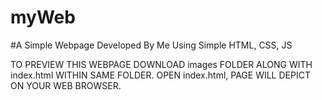# myWeb
#A Simple Webpage Developed By Me Using Simple HTML, CSS, JS

TO PREVIEW THIS WEBPAGE DOWNLOAD images FOLDER ALONG WITH index.html WITHIN SAME FOLDER.
OPEN index.html, PAGE WILL DEPICT ON YOUR WEB BROWSER.

